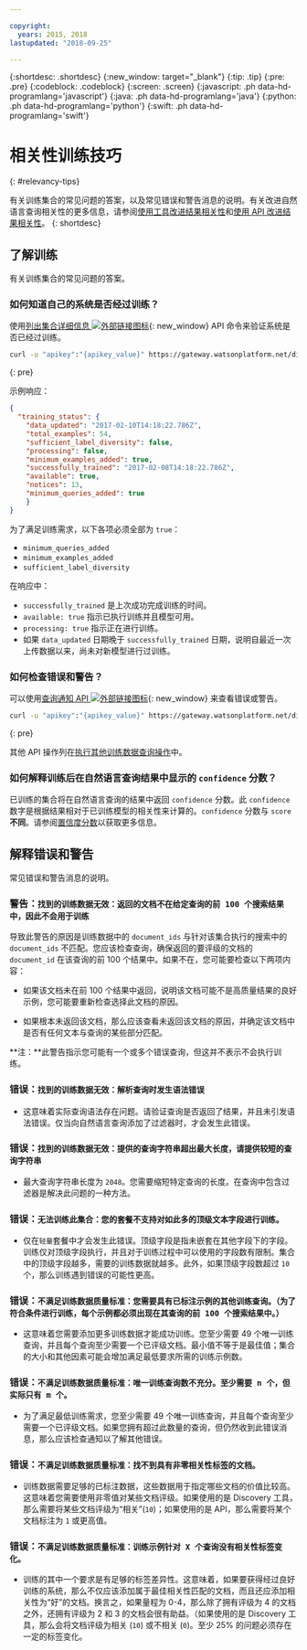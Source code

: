 ```yaml
---

copyright:
  years: 2015, 2018
lastupdated: "2018-09-25"

---
```


{:shortdesc: .shortdesc}
{:new_window: target="_blank"}
{:tip: .tip}
{:pre: .pre}
{:codeblock: .codeblock}
{:screen: .screen}
{:javascript: .ph data-hd-programlang='javascript'}
{:java: .ph data-hd-programlang='java'}
{:python: .ph data-hd-programlang='python'}
{:swift: .ph data-hd-programlang='swift'}

# 相关性训练技巧
{: #relevancy-tips}

 有关训练集合的常见问题的答案，以及常见错误和警告消息的说明。有关改进自然语言查询相关性的更多信息，请参阅[使用工具改进结果相关性](/docs/services/discovery/train-tooling.html)和[使用 API 改进结果相关性](/docs/services/discovery/train.html)。
{: shortdesc}

## 了解训练

有关训练集合的常见问题的答案。

### 如何知道自己的系统是否经过训练？

使用[列出集合详细信息 ![外部链接图标](../../icons/launch-glyph.svg "外部链接图标")](https://www.ibm.com/watson/developercloud/discovery/api/v1/?curl#list-collection-details){: new_window} API 命令来验证系统是否已经过训练。  

```bash
curl -u "apikey":"{apikey_value}" https://gateway.watsonplatform.net/discovery/api/v1/environments/{environment_id}/collections/{collection_id}?version=2017-11-07"
```
{: pre}

示例响应：

```json
{
  "training_status": {
    "data_updated": "2017-02-10T14:18:22.786Z",
    "total_examples": 54,
    "sufficient_label_diversity": false,
    "processing": false,
    "minimum_examples_added": true,
    "successfully_trained": "2017-02-08T14:18:22.786Z",
    "available": true,
    "notices": 13,
    "minimum_queries_added": true    
    }
}
```

为了满足训练需求，以下各项必须全部为 `true`：
- `minimum_queries_added`
- `minimum_examples_added`
- `sufficient_label_diversity`   

在响应中：
- `successfully_trained` 是上次成功完成训练的时间。
- `available: true` 指示已执行训练并且模型可用。
- `processing: true` 指示正在进行训练。
-  如果 `data_updated` 日期晚于 `successfully_trained` 日期，说明自最近一次上传数据以来，尚未对新模型进行过训练。  

### 如何检查错误和警告？

可以使用[查询通知 API ![外部链接图标](../../icons/launch-glyph.svg "外部链接图标")](http://www.ibm.com/watson/developercloud/discovery/api/v1/#query-notices){: new_window} 来查看错误或警告。  

```bash
curl -u "apikey":"{apikey_value}" https://gateway.watsonplatform.net/discovery/api/v1/environments/{environment_id}/collections/{collection_id}/notices?version=2017-11-07"
```
{: pre}

其他 API 操作列在[执行其他训练数据查询操作](/docs/services/discovery/train.html#training-data-operations)中。

### 如何解释训练后在自然语言查询结果中显示的 `confidence` 分数？

已训练的集合将在自然语言查询的结果中返回 `confidence` 分数。此 `confidence` 数字是根据结果相对于已训练模型的相关性来计算的。`confidence` 分数与 `score` **不同**。请参阅[置信度分数](/docs/services/discovery/train-tooling.html#confidence)以获取更多信息。  

## 解释错误和警告

常见错误和警告消息的说明。

### 警告：`找到的训练数据无效：返回的文档不在给定查询的前 100 个搜索结果中，因此不会用于训练`

导致此警告的原因是训练数据中的 `document_ids` 与针对该集合执行的搜索中的 `document_ids` 不匹配。您应该检查查询，确保返回的要评级的文档的 `document_id` 在该查询的前 100 个结果中。如果不在，您可能要检查以下两项内容：  

- 如果该文档未在前 100 个结果中返回，说明该文档可能不是高质量结果的良好示例，您可能要重新检查选择此文档的原因。  

- 如果根本未返回该文档，那么应该查看未返回该文档的原因，并确定该文档中是否有任何文本与查询的某些部分匹配。  

**注：**此警告指示您可能有一个或多个错误查询，但这并不表示不会执行训练。  

### 错误：`找到的训练数据无效：解析查询时发生语法错误`

- 这意味着实际查询语法存在问题。请验证查询是否返回了结果，并且未引发语法错误。仅当向自然语言查询添加了过滤器时，才会发生此错误。

### 错误：`找到的训练数据无效：提供的查询字符串超出最大长度，请提供较短的查询字符串`

- 最大查询字符串长度为 `2048`。您需要缩短特定查询的长度。在查询中包含过滤器是解决此问题的一种方法。  

### 错误：`无法训练此集合：您的套餐不支持对如此多的顶级文本字段进行训练。`

- 仅在`轻量`套餐中才会发生此错误。顶级字段是指未嵌套在其他字段下的字段。训练仅对顶级字段执行，并且对于训练过程中可以使用的字段数有限制。集合中的顶级字段越多，需要的训练数据就越多。此外，如果顶级字段数超过 `10` 个，那么训练遇到错误的可能性更高。 

### 错误：`不满足训练数据质量标准：您需要具有已标注示例的其他训练查询。（为了符合条件进行训练，每个示例都必须出现在其查询的前 100 个搜索结果中。）`

- 这意味着您需要添加更多训练数据才能成功训练。您至少需要 49 个唯一训练查询，并且每个查询至少需要一个已评级文档。最小值不等于是最佳值；集合的大小和其他因素可能会增加满足最低要求所需的训练示例数。  

### 错误：`不满足训练数据质量标准：唯一训练查询数不充分。至少需要 n 个，但实际只有 m 个。`

- 为了满足最低训练需求，您至少需要 49 个唯一训练查询，并且每个查询至少需要一个已评级文档。如果您拥有超过此数量的查询，但仍然收到此错误消息，那么应该检查通知以了解其他错误。  

### 错误：`不满足训练数据质量标准：找不到具有非零相关性标签的文档。`

- 训练数据需要足够的已标注数据，这些数据用于指定哪些文档的价值比较高。这意味着您需要使用非零值对某些文档评级。如果使用的是 Discovery 工具，那么需要将某些文档评级为“相关”(`10`)；如果使用的是 API，那么需要将某个文档标注为 `1` 或更高值。   

### 错误：`不满足训练数据质量标准：训练示例针对 X 个查询没有相关性标签变化。`

- 训练的其中一个要求是有足够的标签差异性。这意味着，如果要获得经过良好训练的系统，那么不仅应该添加属于最佳相关性匹配的文档，而且还应添加相关性为“好”的文档。换言之，如果量程为 0-4，那么除了拥有评级为 4 的文档之外，还拥有评级为 2 和 3 的文档会很有助益。（如果使用的是 Discovery 工具，那么会将文档评级为相关 (`10`) 或不相关 (`0`)。至少 25% 的问题必须存在一定的标签变化。   
